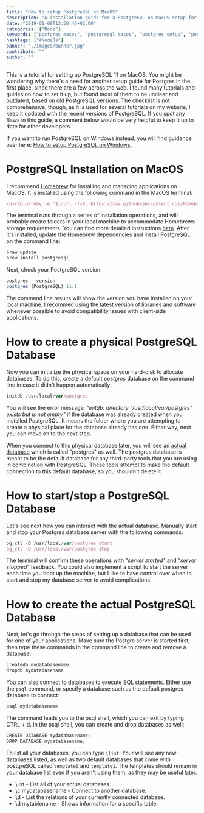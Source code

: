 ```yaml
---
title: "How to setup PostgreSQL on MacOS"
description: "A installation guide for a PostgreSQL on MacOS setup for having a SQL database available on your OS. It comes with everything that's needed to connect a Node.js application to your database in JavaScript ..."
date: "2019-01-08T13:50:46+02:00"
categories: ["Node"]
keywords: ["postgres macos", "postgresql macos", "postgres setup", "postgresql setup", "postgres os setup"]
hashtags: ["#NodeJs"]
banner: "./images/banner.jpg"
contribute: ""
author: ""
---
```


<Sponsorship />

This is a tutorial for setting up PostgreSQL 11 on MacOS. You might be wondering why there's a need for another setup guide for Postgres in the first place, since there are a few across the web. I found many tutorials and guides on how to set it up, but found most of them to be unclear and outdated, based on old PostgreSQL versions. The checklist is not comprehensive, though, as it is used for several tutorials on my website, I keep it updated with the recent versions of PostgreSQL. If you spot any flaws in this guide, a comment below would be very helpful to keep it up to date for other developers.

If you want to run PostgreSQL on Windows instead, you will find guidance over here: [How to setup PostgreSQL on Windows](https://www.robinwieruch.de/postgres-sql-windows-setup).

# PostgreSQL Installation on MacOS

I recommend [Homebrew](https://brew.sh/) for installing and managing applications on MacOS. It is installed using the following command in the MacOS terminal:

```javascript
/usr/bin/ruby -e "$(curl -fsSL https://raw.githubusercontent.com/Homebrew/install/master/install)"
```

The terminal runs through a series of installation operations, and will probably create folders in your local machine to accommodate Homebrews storage requirements. You can find more detailed instructions [here](https://www.robinwieruch.de/developer-setup/). After it's installed, update the Homebrew dependencies and install PostgreSQL on the command line:

```javascript
brew update
brew install postgresql
```

Next, check your PostgreSQL version:

```javascript
postgres --version
postgres (PostgreSQL) 11.1
```

The command line results will show the version you have installed on your local machine. I recommed using the latest version of libraries and software whenever possible to avoid compatibility issues with client-side applications.

# How to create a physical PostgreSQL Database

Now you can initialize the physical space on your hard-disk to allocate databases. To do this, create a default *postgres* database on the command line in case it didn't happen automatically:

```javascript
initdb /usr/local/var/postgres
```

You will see the error message: *"initdb: directory "/usr/local/var/postgres" exists but is not empty"* if the database was already created when you installed PostgreSQL. It means the folder where you are attempting to create a physical place for the database already has one. Either way, next you can move on to the next step.

When you connect to this physical database later, you will see an [actual database](https://stackoverflow.com/questions/50210158/whats-the-difference-between-initdb-usr-local-var-db-and-createdb-db) which is called "postgres" as well. The postgres database is meant to be the default database for any third-party tools that you are using in combination with PostgreSQL. These tools attempt to make the default connection to this default database, so you shouldn't delete it.

# How to start/stop a PostgreSQL Database

Let's see next how you can interact with the actual database. Manually start and stop your Postgres database server with the following commands:

```javascript
pg_ctl -D /usr/local/var/postgres start
pg_ctl -D /usr/local/var/postgres stop
```

The terminal will confirm these operations with *"server started"* and *"server stopped"* feedback. You could also implement a script to start the server each time you boot up the machine, but I like to have control over when to start and stop my database server to avoid complications.

# How to create the actual PostgreSQL Database

Next, let's go through the steps of setting up a database that can be used for one of your applications. Make sure the Postgre server is started first, then type these commands in the command line to create and remove a database:

```javascript
createdb mydatabasename
dropdb mydatabasename
```

You can also connect to databases to execute SQL statements. Either use the `psql` command, or specify a database such as the default postgres database to connect:

```javascript
psql mydatabasename
```

The command leads you to the psql shell, which you can exit by typing CTRL + d. In the psql shell, you can create and drop databases as well:

```javascript
CREATE DATABASE mydatabasename;
DROP DATABASE mydatabasename;
```

To list all your databases, you can type `\list`. Your will see any new databases listed, as well as two default databases that come with postgreSQL called `template0` and `template1`. The templates should remain in your database list even if you aren't using them, as they may be useful later.

* \list - List all of your actual databases.
* \c mydatabasename - Connect to another database.
* \d - List the relations of your currently connected database.
* \d mytablename - Shows information for a specific table.

<ReadMore label="PostgreSQL with Sequelize in Express Tutorial" link="https://www.robinwieruch.de/postgres-express-setup-tutorial" />
